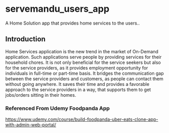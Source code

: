 # servemandu_users_app

A Home Solution app that provides home services to the users..

## Introduction

Home Services application is the new trend in the market of On-Demand application. Such applications serve people by providing services for their household chores. It is not only beneficial for the service seekers but also for the service providers, as it provides employment opportunity for individuals in full-time or part-time basis. It bridges the communication gap between the service providers and customers, as people can contact them without going anywhere. It saves their time and provides a favorable approach to the service providers in a way, that supports them to get jobs/orders sitting in their homes.

### Referenced From Udemy Foodpanda App 
https://www.udemy.com/course/build-foodpanda-uber-eats-clone-app-with-admin-web-portal/
